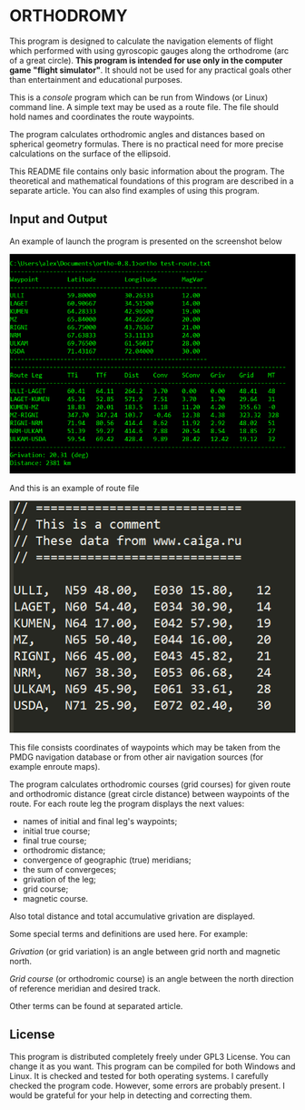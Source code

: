 
# ORTHODROMY

This program is designed to calculate the navigation elements of flight which 
performed with using gyroscopic gauges  along the orthodrome (arc of a great 
circle).  **This program is intended for use only in the computer game 
"flight simulator"**.  It should not be used for any practical goals other 
than entertainment and educational purposes. 

This is a *console* program which can be run from Windows (or Linux) command 
line. A simple text may be used as a route file. The file should hold names and
 coordinates the route waypoints.

The program calculates orthodromic angles and distances based on spherical 
geometry formulas.  There is no practical need for more precise calculations on 
the surface of the ellipsoid.

This README file contains only basic information about the program. 
The theoretical and mathematical foundations of this program are described in 
a separate article.  You can also find examples of using this program.

## Input and Output

An example of launch the program is presented on the screenshot below

![ortho-screen](ortho-screen.png)

And this is an example of route file

![test-route](test-route.png)

This file consists coordinates of waypoints which may be taken from the PMDG
navigation database or from other air navigation sources (for example 
enroute maps). 

The program calculates orthodromic courses (grid courses) for given route and 
orthodromic distance (great circle distance) between waypoints of the route. 
For each route leg the program displays the next values: 

 - names of initial and final leg's waypoints;
 - initial true course;
 - final true course;
 - orthodromic distance;
 - convergence of geographic (true) meridians;
 - the sum of convergeces;
 - grivation of the leg;
 - grid course;
 - magnetic course.

Also total distance and total accumulative grivation are displayed. 

Some special terms and definitions are used here. For example: 

*Grivation* (or grid variation) is an angle between grid north and magnetic north.

*Grid course* (or orthodromic course) is an angle between the north direction of reference meridian and desired track. 

Other terms can be found  at separated article.

## License

This program is distributed completely freely under GPL3 License. You can change
it as you want. This program can be compiled for both Windows and Linux. It is 
checked and tested for both operating systems. I carefully checked the program 
code. However, some errors are probably present. I would be grateful for your 
help in detecting and correcting them.


